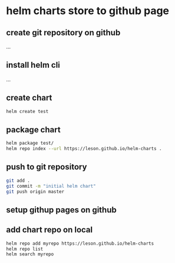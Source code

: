 # helm charts store to github page

## create git repository on github
...
## install helm cli
...

## create chart 
```bash
helm create test
```

## package chart 
```bash
helm package test/
helm repo index --url https://leson.github.io/helm-charts .
```

## push to git repository
```bash
git add . 
git commit -m "initial helm chart"
git push origin master
```

## setup githup pages on github

## add chart repo on local
```bash
helm repo add myrepo https://leson.github.io/helm-charts
helm repo list
helm search myrepo
```